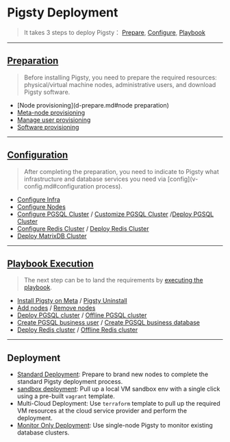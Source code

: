 # Pigsty Deployment

> It takes 3 steps to deploy Pigsty： [Prepare](d-prepare.md), [Configure](v-config.md), [Playbook](p-playbook)

----------------



## [Preparation](d-prepare.md)

> Before installing Pigsty, you need to prepare the required resources: physical/virtual machine nodes, administrative users, and download Pigsty software.

- [Node provisioning](d-prepare.md#node preparation)
- [Meta-node provisioning](d-prepare.md#管理节点置备)
- [ Manage user provisioning](d-prepare.md#管理用户置备)
- [Software provisioning](d-prepare.md#软件置备)


----------------



## [Configuration](v-config.md)

> After completing the preparation, you need to indicate to Pigsty what infrastructure and database services you need via [config](v-config.md#configuration process).

* [Configure Infra](v-infra.md)
* [Configure Nodes](v-nodes.md)
* [Configure PGSQL Cluster](v-pgsql.md) / [Customize PGSQL Cluster](v-pgsql-customize.md) /[Deploy PGSQL Cluster](d-pgsql.md)
* [Configure Redis Cluster](v-redis.md)  / [Deploy Redis Cluster](d-redis.md)
* [Deploy MatrixDB Cluster](d-matrixdb.md)

----------------



## [Playbook Execution](p-playbook.md)

> The next step can be to land the requirements by [executing the playbook](p-playbook.md).

* [Install Pigsty on Meta](p-infra.md#infra) / [Pigsty Uninstall](p-infra.md#infra-remove)
* [Add nodes](p-nodes.md#nodes) / [Remove nodes](p-nodes.md#nodes-remove)
* [Deploy PGSQL cluster](p-pgsql.md#pgsql) / [Offline PGSQL cluster](p-pgsql.md#pgsql-remove)
* [Create PGSQL business user](p-pgsql.md#pgsql-createuser) / [Create PGSQL business database](p-pgsql.md#pgsql-createdb)
* [Deploy Redis cluster](p-redis.md#redis) / [Offline Redis cluster](p-redis.md#redis-remove)





----------------

## Deployment

* [Standard Deployment](d-deploy.md): Prepare to brand new nodes to complete the standard Pigsty deployment process.
* [sandbox deployment](d-sandbox.md.md): Pull up a local VM sandbox env with a single click using a pre-built `vagrant` template.
* Multi-Cloud Deployment: Use `terraform` template to pull up the required VM resources at the cloud service provider and perform the deployment.
* [Monitor Only Deployment](d-monly): Use single-node Pigsty to monitor existing database clusters.



